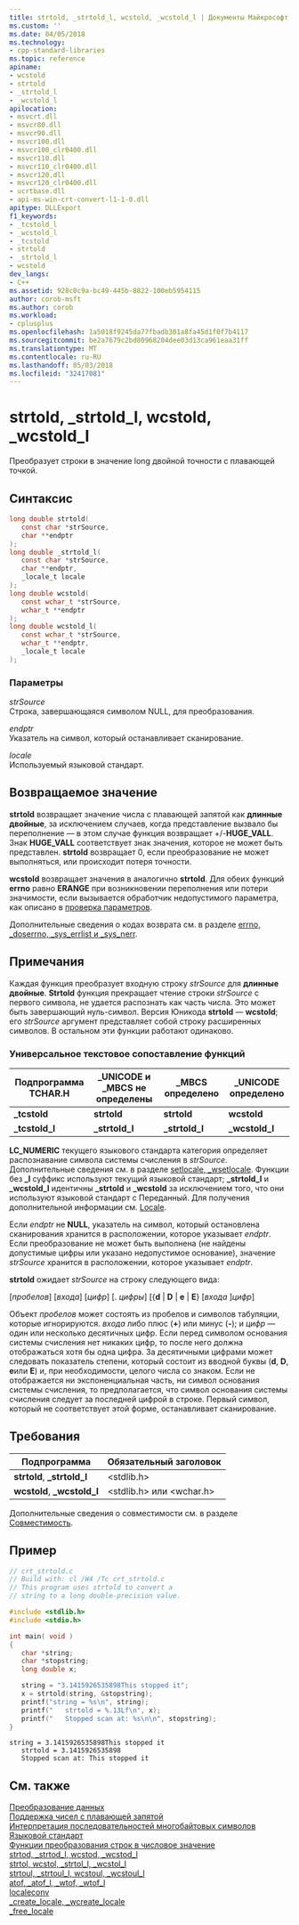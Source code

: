 ```yaml
---
title: strtold, _strtold_l, wcstold, _wcstold_l | Документы Майкрософт
ms.custom: ''
ms.date: 04/05/2018
ms.technology:
- cpp-standard-libraries
ms.topic: reference
apiname:
- wcstold
- strtold
- _strtold_l
- _wcstold_l
apilocation:
- msvcrt.dll
- msvcr80.dll
- msvcr90.dll
- msvcr100.dll
- msvcr100_clr0400.dll
- msvcr110.dll
- msvcr110_clr0400.dll
- msvcr120.dll
- msvcr120_clr0400.dll
- ucrtbase.dll
- api-ms-win-crt-convert-l1-1-0.dll
apitype: DLLExport
f1_keywords:
- _tcstold_l
- _wcstold_l
- _tcstold
- strtold
- _strtold_l
- wcstold
dev_langs:
- C++
ms.assetid: 928c0c9a-bc49-445b-8822-100eb5954115
author: corob-msft
ms.author: corob
ms.workload:
- cplusplus
ms.openlocfilehash: 1a5018f9245da77fbadb301a8fa45d1f0f7b4117
ms.sourcegitcommit: be2a7679c2bd80968204dee03d13ca961eaa31ff
ms.translationtype: MT
ms.contentlocale: ru-RU
ms.lasthandoff: 05/03/2018
ms.locfileid: "32417081"
---
```

# <a name="strtold-strtoldl-wcstold-wcstoldl"></a>strtold, _strtold_l, wcstold, _wcstold_l

Преобразует строки в значение long двойной точности с плавающей точкой.

## <a name="syntax"></a>Синтаксис

```C
long double strtold(
   const char *strSource,
   char **endptr
);
long double _strtold_l(
   const char *strSource,
   char **endptr,
   _locale_t locale
);
long double wcstold(
   const wchar_t *strSource,
   wchar_t **endptr
);
long double wcstold_l(
   const wchar_t *strSource,
   wchar_t **endptr,
   _locale_t locale
);
```

### <a name="parameters"></a>Параметры

*strSource*<br/>
Строка, завершающаяся символом NULL, для преобразования.

*endptr*<br/>
Указатель на символ, который останавливает сканирование.

*locale*<br/>
Используемый языковой стандарт.

## <a name="return-value"></a>Возвращаемое значение

**strtold** возвращает значение числа с плавающей запятой как **длинные** **двойные**, за исключением случаев, когда представление вызвало бы переполнение — в этом случае функция возвращает +/-**HUGE_VALL**. Знак **HUGE_VALL** соответствует знак значения, которое не может быть представлен. **strtold** возвращает 0, если преобразование не может выполняться, или происходит потеря точности.

**wcstold** возвращает значения в аналогично **strtold**. Для обеих функций **errno** равно **ERANGE** при возникновении переполнения или потери значимости, если вызывается обработчик недопустимого параметра, как описано в [проверка параметров](../../c-runtime-library/parameter-validation.md).

Дополнительные сведения о кодах возврата см. в разделе [errno, _doserrno, _sys_errlist и _sys_nerr](../../c-runtime-library/errno-doserrno-sys-errlist-and-sys-nerr.md).

## <a name="remarks"></a>Примечания

Каждая функция преобразует входную строку *strSource* для **длинные** **двойные**. **Strtold** функция прекращает чтение строки *strSource* с первого символа, не удается распознать как часть числа. Это может быть завершающий нуль-символ. Версия Юникода **strtold** — **wcstold**; его *strSource* аргумент представляет собой строку расширенных символов. В остальном эти функции работают одинаково.

### <a name="generic-text-routine-mappings"></a>Универсальное текстовое сопоставление функций

|Подпрограмма TCHAR.H|_UNICODE и _MBCS не определены|_MBCS определено|_UNICODE определено|
|---------------------|------------------------------------|--------------------|-----------------------|
|**_tcstold**|**strtold**|**strtold**|**wcstold**|
|**_tcstold_l**|**_strtold_l**|**_strtold_l**|**_wcstold_l**|

**LC_NUMERIC** текущего языкового стандарта категория определяет распознавание символа системы счисления в *strSource*. Дополнительные сведения см. в разделе [setlocale, _wsetlocale](setlocale-wsetlocale.md). Функции без **_l** суффикс используют текущий языковой стандарт; **_strtold_l** и **_wcstold_l** идентичны **_strtold** и **_wcstold** за исключением того, что они используют языковой стандарт с Переданный. Для получения дополнительной информации см. [Locale](../../c-runtime-library/locale.md).

Если *endptr* не **NULL**, указатель на символ, который остановлена сканирования хранится в расположении, которое указывает *endptr*. Если преобразование не может быть выполнена (не найдены допустимые цифры или указано недопустимое основание), значение *strSource* хранится в расположении, которое указывает *endptr*.

**strtold** ожидает *strSource* на строку следующего вида:

[*пробелов*] [*входа*] [*цифр*] [. *цифры*] [{**d** &#124; **D** &#124; **e** &#124; **E**} [*входа* ]*цифр*]

Объект *пробелов* может состоять из пробелов и символов табуляции, которые игнорируются. *входа* либо плюс (**+**) или минус (**-**); и *цифр* — один или несколько десятичных цифр. Если перед символом основания системы счисления нет никаких цифр, то после него должна отображаться хотя бы одна цифра. За десятичными цифрами может следовать показатель степени, который состоит из вводной буквы (**d**, **D**, **e**или **E**) и, при необходимости, целого числа со знаком. Если не отображается ни экспоненциальная часть, ни символ основания системы счисления, то предполагается, что символ основания системы счисления следует за последней цифрой в строке. Первый символ, который не соответствует этой форме, останавливает сканирование.

## <a name="requirements"></a>Требования

|Подпрограмма|Обязательный заголовок|
|-------------|---------------------|
|**strtold**, **_strtold_l**|\<stdlib.h>|
|**wcstold**, **_wcstold_l**|\<stdlib.h> или \<wchar.h>|

Дополнительные сведения о совместимости см. в разделе [Совместимость](../../c-runtime-library/compatibility.md).

## <a name="example"></a>Пример

```C
// crt_strtold.c
// Build with: cl /W4 /Tc crt_strtold.c
// This program uses strtold to convert a
// string to a long double-precision value.

#include <stdlib.h>
#include <stdio.h>

int main( void )
{
   char *string;
   char *stopstring;
   long double x;

   string = "3.1415926535898This stopped it";
   x = strtold(string, &stopstring);
   printf("string = %s\n", string);
   printf("   strtold = %.13Lf\n", x);
   printf("   Stopped scan at: %s\n\n", stopstring);
}
```

```Output
string = 3.1415926535898This stopped it
   strtold = 3.1415926535898
   Stopped scan at: This stopped it

```

## <a name="see-also"></a>См. также

[Преобразование данных](../../c-runtime-library/data-conversion.md)<br/>
[Поддержка чисел с плавающей запятой](../../c-runtime-library/floating-point-support.md)<br/>
[Интерпретация последовательностей многобайтовых символов](../../c-runtime-library/interpretation-of-multibyte-character-sequences.md)<br/>
[Языковой стандарт](../../c-runtime-library/locale.md)<br/>
[Функции преобразования строк в числовое значение](../../c-runtime-library/string-to-numeric-value-functions.md)<br/>
[strtod, _strtod_l, wcstod, _wcstod_l](strtod-strtod-l-wcstod-wcstod-l.md)<br/>
[strtol, wcstol, _strtol_l, _wcstol_l](strtol-wcstol-strtol-l-wcstol-l.md)<br/>
[strtoul, _strtoul_l, wcstoul, _wcstoul_l](strtoul-strtoul-l-wcstoul-wcstoul-l.md)<br/>
[atof, _atof_l, _wtof, _wtof_l](atof-atof-l-wtof-wtof-l.md)<br/>
[localeconv](localeconv.md)<br/>
[_create_locale, _wcreate_locale](create-locale-wcreate-locale.md)<br/>
[_free_locale](free-locale.md)<br/>
